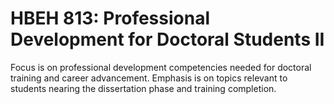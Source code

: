 # HBEH 813: Professional Development for Doctoral Students II

Focus is on professional development competencies needed for doctoral training and career advancement. Emphasis is on topics relevant to students nearing the dissertation phase and training completion.